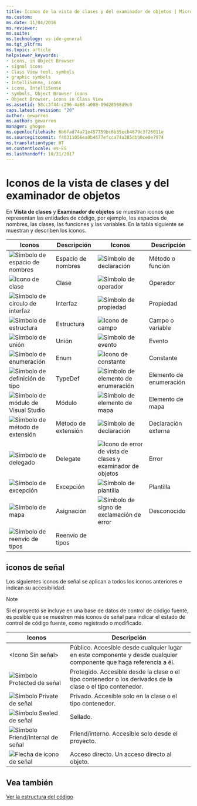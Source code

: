 ```yaml
---
title: Iconos de la vista de clases y del examinador de objetos | Microsoft Docs
ms.custom: 
ms.date: 11/04/2016
ms.reviewer: 
ms.suite: 
ms.technology: vs-ide-general
ms.tgt_pltfrm: 
ms.topic: article
helpviewer_keywords:
- icons, in Object Browser
- signal icons
- Class View tool, symbols
- graphic symbols
- IntelliSense, icons
- icons, IntelliSense
- symbols, Object Browser icons
- Object Browser, icons in Class View
ms.assetid: 58cc3f44-c296-4a88-a008-09d28598d9c0
caps.latest.revision: "20"
author: gewarren
ms.author: gewarren
manager: ghogen
ms.openlocfilehash: 6b6fad74a71e457759bc6b35ecb4679c3f26011e
ms.sourcegitcommit: f40311056ea0b4677efcca74a285dbb0ce0e7974
ms.translationtype: HT
ms.contentlocale: es-ES
ms.lasthandoff: 10/31/2017
---
```

# <a name="class-view-and-object-browser-icons"></a>Iconos de la vista de clases y del examinador de objetos
En **Vista de clases** y **Examinador de objetos** se muestran iconos que representan las entidades de código, por ejemplo, los espacios de nombres, las clases, las funciones y las variables. En la tabla siguiente se muestran y describen los iconos.  
  
|Iconos|Descripción|Iconos|Descripción|  
|----------|-----------------|----------|-----------------|  
|![Símbolo de espacio de nombres](../ide/media/vxnamespace_icon.gif "vxNamespace_Icon")|Espacio de nombres|![Símbolo de declaración](../ide/media/vxmethod_icon.gif "vxMethod_Icon")|Método o función|  
|![Icono de clase](../ide/media/vxclass_icon.gif "vxClass_Icon")|Clase|![Símbolo de operador](../ide/media/vxoperator_icon.gif "vxOperator_Icon")|Operador|  
|![Símbolo de círculo de interfaz](../ide/media/vxinterface_icon.gif "vxInterface_Icon")|Interfaz|![Símbolo de propiedad](../ide/media/vxproperty_icon.gif "vxProperty_Icon")|Propiedad|  
|![Símbolo de estructura](../ide/media/vxstruct_icon.gif "vxStruct_Icon")|Estructura|![Icono de campo](../ide/media/vxfield_icon.gif "vxField_Icon")|Campo o variable|  
|![Símbolo de unión](../ide/media/vxunion_icon.gif "vxUnion_Icon")|Unión|![Símbolo de evento](../ide/media/vxevent_icon.gif "vxEvent_Icon")|Evento|  
|![Símbolo de enumeración](../ide/media/vxenum_icon.gif "vxEnum_Icon")|Enum|![Icono de constante](../ide/media/vxconstant_icon.gif "vxConstant_Icon")|Constante|  
|![Símbolo de definición de tipo](../ide/media/vxtypedef_icon.gif "vxTypeDef_Icon")|TypeDef|![Símbolo de elemento de enumeración](../ide/media/vxenumitem_icon.gif "vxEnumItem_Icon")|Elemento de enumeración|  
|![Símbolo de módulo de Visual Studio](../ide/media/vxmodule_icon.gif "vxModule_Icon")|Módulo|![Símbolo de elemento de mapa](../ide/media/vxmapitem_icon.gif "vxMapItem_Icon")|Elemento de mapa|  
|![Símbolo de método de extensión](../ide/media/extensionmethod.gif "ExtensionMethod")|Método de extensión|![Símbolo de declaración](../ide/media/vxmethod_icon.gif "vxMethod_Icon")|Declaración externa|  
|![Símbolo de delegado](../ide/media/vxdelegate_icon.gif "vxDelegate_Icon")|Delegate|![Icono de error de vista de clases y examinador de objetos](../ide/media/erroricon.gif "ErrorIcon")|Error|  
|![Símbolo de excepción](../ide/media/vxexception_icon.gif "vxException_Icon")|Excepción|![Símbolo de plantilla](../ide/media/vxtemplate_icon.gif "vxTemplate_Icon")|Plantilla|  
|![Símbolo de mapa](../ide/media/vxmap_icon.gif "vxMap_Icon")|Asignación|![Símbolo de signo de exclamación de error](../ide/media/vxerror_icon.gif "vxError_Icon")|Desconocido|  
|![Símbolo de reenvío de tipos](../ide/media/ob_type_forward.gif "ob_type_forward")|Reenvío de tipos|||  
  
## <a name="signal-icons"></a>iconos de señal  
 Los siguientes iconos de señal se aplican a todos los iconos anteriores e indican su accesibilidad.  
  
> [!NOTE]
>  Si el proyecto se incluye en una base de datos de control de código fuente, es posible que se muestren más iconos de señal para indicar el estado de control de código fuente, como registrado o modificado.  
  
|Iconos|Descripción|  
|----------|-----------------|  
|\<Icono Sin señal>|Público. Accesible desde cualquier lugar en este componente y desde cualquier componente que haga referencia a él.|  
|![Símbolo Protected de señal](../ide/media/vxsignal_icon_key.gif "vxSignal_Icon_Key")|Protegido. Accesible desde la clase o el tipo contenedor o los derivados de la clase o el tipo contenedor.|  
|![Símbolo Private de señal](../ide/media/vxsignal_icon_lock.gif "vxSignal_Icon_Lock")|Privado. Accesible solo en la clase o el tipo contenedor.|  
|![Símbolo Sealed de señal](../ide/media/vxsignal_icon_envelope.gif "vxSignal_Icon_Envelope")|Sellado.|  
|![Símbolo Friend&#47;Internal de señal](../ide/media/vxsignal_icon_diamond.gif "vxSignal_Icon_Diamond")|Friend/interno. Accesible solo desde el proyecto.|  
|![Flecha de icono de señal](../ide/media/vxsignal_icon_arrow.gif "vxSignal_Icon_Arrow")|Acceso directo. Un acceso directo al objeto.|  
  
## <a name="see-also"></a>Vea también  
 [Ver la estructura del código](../ide/viewing-the-structure-of-code.md)